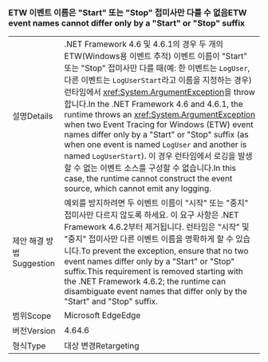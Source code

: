 ### <a name="etw-event-names-cannot-differ-only-by-a-start-or-stop-suffix"></a><span data-ttu-id="7b2ef-101">ETW 이벤트 이름은 "Start" 또는 "Stop" 접미사만 다를 수 없음</span><span class="sxs-lookup"><span data-stu-id="7b2ef-101">ETW event names cannot differ only by a "Start" or "Stop" suffix</span></span>

|   |   |
|---|---|
|<span data-ttu-id="7b2ef-102">설명</span><span class="sxs-lookup"><span data-stu-id="7b2ef-102">Details</span></span>|<span data-ttu-id="7b2ef-103">.NET Framework 4.6 및 4.6.1의 경우 두 개의 ETW(Windows용 이벤트 추적) 이벤트 이름이 &quot;Start&quot; 또는 &quot;Stop&quot; 접미사만 다를 때(예: 한 이벤트는 <code>LogUser</code>, 다른 이벤트는 <code>LogUserStart</code>라고 이름을 지정하는 경우) 런타임에서 <xref:System.ArgumentException>을 throw합니다.</span><span class="sxs-lookup"><span data-stu-id="7b2ef-103">In the .NET Framework 4.6 and 4.6.1, the runtime throws an <xref:System.ArgumentException> when two Event Tracing for Windows (ETW) event names differ only by a &quot;Start&quot; or &quot;Stop&quot; suffix (as when one event is named <code>LogUser</code> and another is named <code>LogUserStart</code>).</span></span> <span data-ttu-id="7b2ef-104">이 경우 런타임에서 로깅을 발생할 수 없는 이벤트 소스를 구성할 수 없습니다.</span><span class="sxs-lookup"><span data-stu-id="7b2ef-104">In this case, the runtime cannot construct the event source, which cannot emit any logging.</span></span>|
|<span data-ttu-id="7b2ef-105">제안 해결 방법</span><span class="sxs-lookup"><span data-stu-id="7b2ef-105">Suggestion</span></span>|<span data-ttu-id="7b2ef-106">예외를 방지하려면 두 이벤트 이름이 &quot;시작&quot; 또는 &quot;중지&quot; 접미사만 다르지 않도록 하세요. 이 요구 사항은 .NET Framework 4.6.2부터 제거됩니다. 런타임은 &quot;시작&quot; 및 &quot;중지&quot; 접미사만 다른 이벤트 이름을 명확하게 할 수 있습니다.</span><span class="sxs-lookup"><span data-stu-id="7b2ef-106">To prevent the exception, ensure that no two event names differ only by a &quot;Start&quot; or &quot;Stop&quot; suffix.This requirement is removed starting with the .NET Framework 4.6.2; the runtime can disambiguate event names that differ only by the &quot;Start&quot; and &quot;Stop&quot; suffix.</span></span>|
|<span data-ttu-id="7b2ef-107">범위</span><span class="sxs-lookup"><span data-stu-id="7b2ef-107">Scope</span></span>|<span data-ttu-id="7b2ef-108">Microsoft Edge</span><span class="sxs-lookup"><span data-stu-id="7b2ef-108">Edge</span></span>|
|<span data-ttu-id="7b2ef-109">버전</span><span class="sxs-lookup"><span data-stu-id="7b2ef-109">Version</span></span>|<span data-ttu-id="7b2ef-110">4.6</span><span class="sxs-lookup"><span data-stu-id="7b2ef-110">4.6</span></span>|
|<span data-ttu-id="7b2ef-111">형식</span><span class="sxs-lookup"><span data-stu-id="7b2ef-111">Type</span></span>|<span data-ttu-id="7b2ef-112">대상 변경</span><span class="sxs-lookup"><span data-stu-id="7b2ef-112">Retargeting</span></span>|

